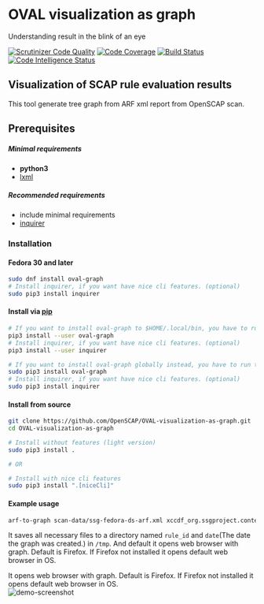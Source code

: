 # OVAL visualization as graph
Understanding result in the blink of an eye

[![Scrutinizer Code Quality](https://scrutinizer-ci.com/g/OpenSCAP/OVAL-visualization-as-graph/badges/quality-score.png?b=master)](https://scrutinizer-ci.com/g/OpenSCAP/OVAL-visualization-as-graph/?branch=master) [![Code Coverage](https://scrutinizer-ci.com/g/OpenSCAP/OVAL-visualization-as-graph/badges/coverage.png?b=master)](https://scrutinizer-ci.com/g/OpenSCAP/OVAL-visualization-as-graph/?branch=master) [![Build Status](https://scrutinizer-ci.com/g/OpenSCAP/OVAL-visualization-as-graph/badges/build.png?b=master)](https://scrutinizer-ci.com/g/OpenSCAP/OVAL-visualization-as-graph/build-status/master) [![Code Intelligence Status](https://scrutinizer-ci.com/g/OpenSCAP/OVAL-visualization-as-graph/badges/code-intelligence.svg?b=master)](https://scrutinizer-ci.com/code-intelligence)

## Visualization of SCAP rule evaluation results
This tool generate tree graph from ARF xml report from OpenSCAP scan.
## Prerequisites
##### Minimal requirements
   - **python3**
   - [lxml](https://pypi.org/project/lxml/)
   
##### Recommended requirements
  * include minimal requirements
  * [inquirer](https://pypi.org/project/inquirer/)

### Installation
#### Fedora 30 and later
```bash
sudo dnf install oval-graph
# Install inquirer, if you want have nice cli features. (optional)
sudo pip3 install inquirer
```
#### Install via [pip](https://pypi.org/project/oval-graph/)
```bash
# If you want to install oval-graph to $HOME/.local/bin, you have to run the below command:
pip3 install --user oval-graph
# Install inquirer, if you want have nice cli features. (optional)
pip3 install --user inquirer

# If you want to install oval-graph globally instead, you have to run the below commands as admin, e.g. on Linux:
sudo pip3 install oval-graph
# Install inquirer, if you want have nice cli features. (optional)
sudo pip3 install inquirer

```
#### Install from source
```bash
git clone https://github.com/OpenSCAP/OVAL-visualization-as-graph.git
cd OVAL-visualization-as-graph

# Install without features (light version)
sudo pip3 install .

# OR

# Install with nice cli features
sudo pip3 install ".[niceCli]"
```
#### Example usage
```bash
arf-to-graph scan-data/ssg-fedora-ds-arf.xml xccdf_org.ssgproject.content_rule_audit_rules_unsuccessful_file_modification_creat
```
It saves all necessary files to a directory named `rule_id` and `date`(The date the graph was created.) in `/tmp`. And default it opens web browser with graph. Default is Firefox. If Firefox not installed it opens default web browser in OS.  

It opens web browser with graph. Default is Firefox. If Firefox not installed it opens default web browser in OS.  
![demo-screenshot](https://raw.githubusercontent.com/OpenSCAP/OVAL-visualization-as-graph/master/demo-screenshot.png "demo-screenshot")
